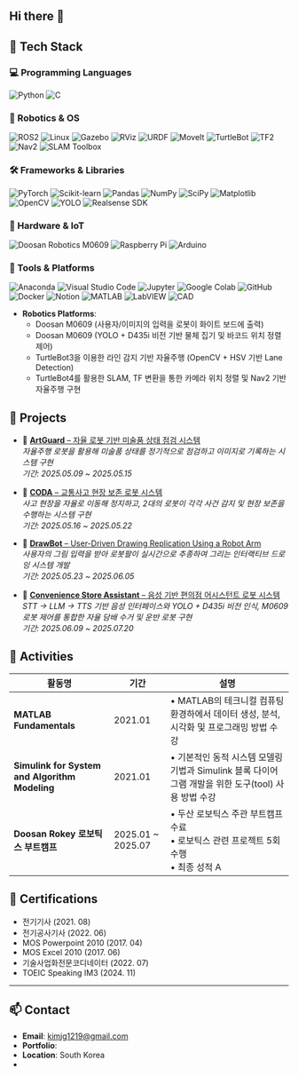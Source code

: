## Hi there 👋

<!--
**jaegwon321/jaegwon321** is a ✨ _special_ ✨ repository because its `README.md` (this file) appears on your GitHub profile.

Here are some ideas to get you started:

- 🔭 I’m currently working on ...
- 🌱 I’m currently learning ...
- 👯 I’m looking to collaborate on ...
- 🤔 I’m looking for help with ...
- 💬 Ask me about ...
- 📫 How to reach me: ...
- 😄 Pronouns: ...
- ⚡ Fun fact: ...
-->



## 🧠 Tech Stack

### 💻 Programming Languages
![Python](https://img.shields.io/badge/Python-3776AB?style=flat_square&logo=python&logoColor=white)
![C](https://img.shields.io/badge/C-00599C?style=flat_square&logo=c&logoColor=white)

### 🤖 Robotics & OS
![ROS2](https://img.shields.io/badge/ROS2-22314E?style=flat_square&logo=ros&logoColor=white)
![Linux](https://img.shields.io/badge/Linux-FCC624?style=flat_square&logo=linux&logoColor=black)
![Gazebo](https://img.shields.io/badge/Gazebo-2C528C?style=flat_square&logo=gazebo&logoColor=white)
![RViz](https://img.shields.io/badge/RViz-22314E?style=flat_square&logo=ros&logoColor=white)
![URDF](https://img.shields.io/badge/URDF-8B0000?style=flat_square&logo=ros&logoColor=white)
![MoveIt](https://img.shields.io/badge/MoveIt-48A9A6?style=flat_square&logo=ros&logoColor=white)
![TurtleBot](https://img.shields.io/badge/TurtleBot-5DADEC?style=flat_square&logo=github&logoColor=white)
![TF2](https://img.shields.io/badge/TF2-6D4C41?style=flat_square&logo=transform&logoColor=white)
![Nav2](https://img.shields.io/badge/Navigation--2-4CAF50?style=flat_square&logo=compass&logoColor=white)
![SLAM Toolbox](https://img.shields.io/badge/SLAM--Toolbox-3F51B5?style=flat_square&logo=mapbox&logoColor=white)


### 🛠️ Frameworks & Libraries
![PyTorch](https://img.shields.io/badge/PyTorch-EE4C2C?style=flat_square&logo=pytorch&logoColor=white)
![Scikit-learn](https://img.shields.io/badge/Scikit--Learn-F7931E?style=flat_square&logo=scikitlearn&logoColor=white)
![Pandas](https://img.shields.io/badge/Pandas-150458?style=flat_square&logo=pandas&logoColor=white)
![NumPy](https://img.shields.io/badge/NumPy-013243?style=flat_square&logo=numpy&logoColor=white)
![SciPy](https://img.shields.io/badge/SciPy-8CAAE6?style=flat_square&logo=scipy&logoColor=white)
![Matplotlib](https://img.shields.io/badge/Matplotlib-11557C?style=flat_square)
![OpenCV](https://img.shields.io/badge/OpenCV-5C3EE8?style=flat_square&logo=opencv&logoColor=white)
![YOLO](https://img.shields.io/badge/YOLOv8-FF1493?style=flat_square&logo=yolov5&logoColor=white)
![Realsense SDK](https://img.shields.io/badge/Realsense-0071C5?style=flat_square&logo=intel&logoColor=white)

### 🔧 Hardware & IoT
![Doosan Robotics M0609](https://img.shields.io/badge/M0609-005BAC?style=flat_square&logo=doosan&logoColor=white)
![Raspberry Pi](https://img.shields.io/badge/Raspberry%20Pi-A22846?style=flat_square&logo=raspberry%20pi&logoColor=white)
![Arduino](https://img.shields.io/badge/Arduino-00979D?style=flat_square&logo=arduino&logoColor=white)

### 🧰 Tools & Platforms
![Anaconda](https://img.shields.io/badge/Anaconda-42B029?style=flat_square&logo=anaconda&logoColor=white)
![Visual Studio Code](https://img.shields.io/badge/VSCode-007ACC?style=flat_square&logo=visualstudiocode&logoColor=white)
![Jupyter](https://img.shields.io/badge/Jupyter-F37626?style=flat_square&logo=jupyter&logoColor=white)
![Google Colab](https://img.shields.io/badge/Colab-F9AB00?style=flat_square&logo=googlecolab&logoColor=white)
![GitHub](https://img.shields.io/badge/GitHub-181717?style=flat_square&logo=github&logoColor=white)
![Docker](https://img.shields.io/badge/Docker-2496ED?style=flat_square&logo=docker&logoColor=white)
![Notion](https://img.shields.io/badge/Notion-000000?style=flat_square&logo=notion&logoColor=white)
![MATLAB](https://img.shields.io/badge/MATLAB-0076A8?style=flat_square&logo=Mathworks&logoColor=white)
![LabVIEW](https://img.shields.io/badge/LabVIEW-FEDB00?style=flat_square&logo=ni&logoColor=black)
![CAD](https://img.shields.io/badge/CAD-0D47A1?style=flat_square&logo=autodesk&logoColor=white)

- **Robotics Platforms**:
  - Doosan M0609 (사용자/이미지의 입력을 로봇이 화이트 보드에 출력)
  - Doosan M0609 (YOLO + D435i 비전 기반 물체 집기 및 바코드 위치 정렬 제어)
  - TurtleBot3을 이용한 라인 감지 기반 자율주행 (OpenCV + HSV 기반 Lane Detection)
  - TurtleBot4를 활용한 SLAM, TF 변환을 통한 카메라 위치 정렬 및 Nav2 기반 자율주행 구현

## 📜 Projects

- 🤖 [**ArtGuard** – 자율 로봇 기반 미술품 상태 점검 시스템](https://github.com/Rokey-3-D-2/rokey_pjt)  
  _자율주행 로봇을 활용해 미술품 상태를 정기적으로 점검하고 이미지로 기록하는 시스템 구현_  
  _기간: 2025.05.09 ~ 2025.05.15_

- 🚓 [**CODA** – 교통사고 현장 보존 로봇 시스템](https://github.com/Rokey-3-D-autonomous/coda)  
  _사고 현장을 자율로 이동해 정지하고, 2대의 로봇이 각각 사건 감지 및 현장 보존을 수행하는 시스템 구현_  
  _기간: 2025.05.16 ~ 2025.05.22_

- 🎨 [**DrawBot** – User-Driven Drawing Replication Using a Robot Arm](https://github.com/Rokey-3-D-2/dr_writer)  
  _사용자의 그림 입력을 받아 로봇팔이 실시간으로 추종하여 그리는 인터랙티브 드로잉 시스템 개발_  
  _기간: 2025.05.23 ~ 2025.06.05_

- 🛒 [**Convenience Store Assistant** – 음성 기반 편의점 어시스턴트 로봇 시스템](#)  
  _STT → LLM → TTS 기반 음성 인터페이스와 YOLO + D435i 비전 인식, M0609 로봇 제어를 통합한 자율 담배 수거 및 운반 로봇 구현_  
  _기간: 2025.06.09 ~ 2025.07.20_



## 🎒 Activities
| 활동명 | 기간 | 설명 |
|--------|------|------|
| **MATLAB Fundamentals** | 2021.01 | • MATLAB의 테크니컬 컴퓨팅 환경하에서 데이터 생성, 분석, 시각화 및 프로그래밍 방법 수강 |
| **Simulink for System and Algorithm Modeling** | 2021.01 | • 기본적인 동적 시스템 모델링 기법과 Simulink 블록 다이어그램 개발을 위한 도구(tool) 사용 방법 수강 |
| **Doosan Rokey 로보틱스 부트캠프** | 2025.01 ~ 2025.07 | • 두산 로보틱스 주관 부트캠프 수료<br>• 로보틱스 관련 프로젝트 5회 수행<br>• 최종 성적 A |

## 📄 Certifications

- 전기기사 (2021. 08)
- 전기공사기사 (2022. 06)
- MOS Powerpoint 2010 (2017. 04)
- MOS Excel 2010 (2017. 06)
- 기술사업화전문코디네이터 (2022. 07)
- TOEIC Speaking IM3 (2024. 11)

---

## 📫 Contact

- **Email**: kimjg1219@gmail.com
- **Portfolio**: 
- **Location**: South Korea
- 

